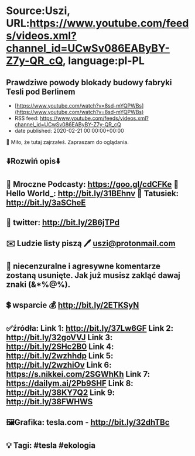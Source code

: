 # Source:Uszi, URL:https://www.youtube.com/feeds/videos.xml?channel_id=UCwSv086EAByBY-Z7y-QR_cQ, language:pl-PL

## Prawdziwe powody blokady budowy fabryki Tesli pod Berlinem
 - [https://www.youtube.com/watch?v=8sd-mYQPWBs](https://www.youtube.com/watch?v=8sd-mYQPWBs)
 - RSS feed: https://www.youtube.com/feeds/videos.xml?channel_id=UCwSv086EAByBY-Z7y-QR_cQ
 - date published: 2020-02-21 00:00:00+00:00

🤪 Miło, że tutaj zajrzałeś.  Zapraszam do oglądania.

⬇️Rozwiń opis⬇️
-------------------------------------------------------------
👀 Mroczne Podcasty: https://goo.gl/cdCFKe
👀 Hello World_: http://bit.ly/31BEhnv
👀 Tatusiek: http://bit.ly/3aSCheE
-------------------------------------------------------------
👀 twitter: http://bit.ly/2B6jTPd
-------------------------------------------------------------
✉️ Ludzie listy piszą 
🖊️ uszi@protonmail.com
-------------------------------------------------------------
👺 niecenzuralne i agresywne komentarze zostaną usunięte.  Jak już musisz zakląć dawaj znaki (&*%@%).
-------------------------------------------------------------
💲 wsparcie
💰 http://bit.ly/2ETKSyN
-------------------------------------------------------------
✅źródła:
Link 1:                   http://bit.ly/37Lw6GF
Link 2:                   http://bit.ly/32goVVJ
Link 3:                   http://bit.ly/2SHc2B0
Link 4:                   http://bit.ly/2wzhhdp
Link 5:                   http://bit.ly/2wzhiOv
Link 6:                   https://s.nikkei.com/2SGWhKh
Link 7:                   https://dailym.ai/2Pb9SHF
Link 8:                   http://bit.ly/38KY7Q2
Link 9:                   http://bit.ly/38FWHWS
-------------------------------------------------------------
🖼Grafika: 
tesla.com - http://bit.ly/32dhTBc
-------------------------------------------------------------
💡 Tagi: #tesla #ekologia
-------------------------------------------------------------

